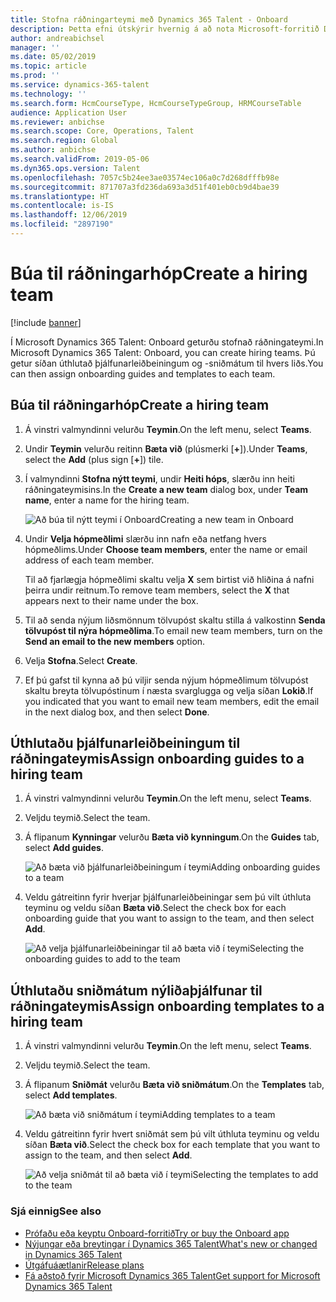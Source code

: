 ```yaml
---
title: Stofna ráðningarteymi með Dynamics 365 Talent - Onboard
description: Þetta efni útskýrir hvernig á að nota Microsoft-forritið Dynamics 365 Talent - Onboard til að stofna þjálfunarteymi.
author: andreabichsel
manager: ''
ms.date: 05/02/2019
ms.topic: article
ms.prod: ''
ms.service: dynamics-365-talent
ms.technology: ''
ms.search.form: HcmCourseType, HcmCourseTypeGroup, HRMCourseTable
audience: Application User
ms.reviewer: anbichse
ms.search.scope: Core, Operations, Talent
ms.search.region: Global
ms.author: anbichse
ms.search.validFrom: 2019-05-06
ms.dyn365.ops.version: Talent
ms.openlocfilehash: 7057c5b24ee3ae03574ec106a0c7d268dfffb98e
ms.sourcegitcommit: 871707a3fd236da693a3d51f401eb0cb9d4bae39
ms.translationtype: HT
ms.contentlocale: is-IS
ms.lasthandoff: 12/06/2019
ms.locfileid: "2897190"
---
```

# <a name="create-a-hiring-team"></a><span data-ttu-id="e7fee-103">Búa til ráðningarhóp</span><span class="sxs-lookup"><span data-stu-id="e7fee-103">Create a hiring team</span></span>

[!include [banner](includes/banner.md)]

<span data-ttu-id="e7fee-104">Í Microsoft Dynamics 365 Talent: Onboard geturðu stofnað ráðningateymi.</span><span class="sxs-lookup"><span data-stu-id="e7fee-104">In Microsoft Dynamics 365 Talent: Onboard, you can create hiring teams.</span></span> <span data-ttu-id="e7fee-105">Þú getur síðan úthlutað þjálfunarleiðbeiningum og -sniðmátum til hvers liðs.</span><span class="sxs-lookup"><span data-stu-id="e7fee-105">You can then assign onboarding guides and templates to each team.</span></span>

## <a name="create-a-hiring-team"></a><span data-ttu-id="e7fee-106">Búa til ráðningarhóp</span><span class="sxs-lookup"><span data-stu-id="e7fee-106">Create a hiring team</span></span>

1. <span data-ttu-id="e7fee-107">Á vinstri valmyndinni velurðu **Teymin**.</span><span class="sxs-lookup"><span data-stu-id="e7fee-107">On the left menu, select **Teams**.</span></span>
2. <span data-ttu-id="e7fee-108">Undir **Teymin** velurðu reitinn **Bæta við** (plúsmerki \[**+**\]).</span><span class="sxs-lookup"><span data-stu-id="e7fee-108">Under **Teams**, select the **Add** (plus sign \[**+**\]) tile.</span></span>
3. <span data-ttu-id="e7fee-109">Í valmyndinni **Stofna nýtt teymi**, undir **Heiti hóps**, slærðu inn heiti ráðningateymisins.</span><span class="sxs-lookup"><span data-stu-id="e7fee-109">In the **Create a new team** dialog box, under **Team name**, enter a name for the hiring team.</span></span>

    ![[<span data-ttu-id="e7fee-110">Að búa til nýtt teymi í Onboard</span><span class="sxs-lookup"><span data-stu-id="e7fee-110">Creating a new team in Onboard</span></span>](./media/onboard-create-team.png)](./media/onboard-create-team.png)

4. <span data-ttu-id="e7fee-111">Undir **Velja hópmeðlimi** slærðu inn nafn eða netfang hvers hópmeðlims.</span><span class="sxs-lookup"><span data-stu-id="e7fee-111">Under **Choose team members**, enter the name or email address of each team member.</span></span>

    <span data-ttu-id="e7fee-112">Til að fjarlægja hópmeðlimi skaltu velja **X** sem birtist við hliðina á nafni þeirra undir reitnum.</span><span class="sxs-lookup"><span data-stu-id="e7fee-112">To remove team members, select the **X** that appears next to their name under the box.</span></span>

5. <span data-ttu-id="e7fee-113">Til að senda nýjum liðsmönnum tölvupóst skaltu stilla á valkostinn **Senda tölvupóst til nýra hópmeðlima**.</span><span class="sxs-lookup"><span data-stu-id="e7fee-113">To email new team members, turn on the **Send an email to the new members** option.</span></span>
6. <span data-ttu-id="e7fee-114">Velja **Stofna**.</span><span class="sxs-lookup"><span data-stu-id="e7fee-114">Select **Create**.</span></span>
7. <span data-ttu-id="e7fee-115">Ef þú gafst til kynna að þú viljir senda nýjum hópmeðlimum tölvupóst skaltu breyta tölvupóstinum í næsta svarglugga og velja síðan **Lokið**.</span><span class="sxs-lookup"><span data-stu-id="e7fee-115">If you indicated that you want to email new team members, edit the email in the next dialog box, and then select **Done**.</span></span>

## <a name="assign-onboarding-guides-to-a-hiring-team"></a><span data-ttu-id="e7fee-116">Úthlutaðu þjálfunarleiðbeiningum til ráðningateymis</span><span class="sxs-lookup"><span data-stu-id="e7fee-116">Assign onboarding guides to a hiring team</span></span>

1. <span data-ttu-id="e7fee-117">Á vinstri valmyndinni velurðu **Teymin**.</span><span class="sxs-lookup"><span data-stu-id="e7fee-117">On the left menu, select **Teams**.</span></span>
2. <span data-ttu-id="e7fee-118">Veljdu teymið.</span><span class="sxs-lookup"><span data-stu-id="e7fee-118">Select the team.</span></span>
3. <span data-ttu-id="e7fee-119">Á flipanum **Kynningar** velurðu **Bæta við kynningum**.</span><span class="sxs-lookup"><span data-stu-id="e7fee-119">On the **Guides** tab, select **Add guides**.</span></span>

    ![[<span data-ttu-id="e7fee-120">Að bæta við þjálfunarleiðbeiningum í teymi</span><span class="sxs-lookup"><span data-stu-id="e7fee-120">Adding onboarding guides to a team</span></span>](./media/onboard-add-guides-to-team.png)](./media/onboard-add-guides-to-team.png)

4. <span data-ttu-id="e7fee-121">Veldu gátreitinn fyrir hverjar þjálfunarleiðbeiningar sem þú vilt úthluta teyminu og veldu síðan **Bæta við**.</span><span class="sxs-lookup"><span data-stu-id="e7fee-121">Select the check box for each onboarding guide that you want to assign to the team, and then select **Add**.</span></span>

    ![[<span data-ttu-id="e7fee-122">Að velja þjálfunarleiðbeiningar til að bæta við í teymi</span><span class="sxs-lookup"><span data-stu-id="e7fee-122">Selecting the onboarding guides to add to the team</span></span>](./media/onboard-select-guides.png)](./media/onboard-select-guides.png)

## <a name="assign-onboarding-templates-to-a-hiring-team"></a><span data-ttu-id="e7fee-123">Úthlutaðu sniðmátum nýliðaþjálfunar til ráðningateymis</span><span class="sxs-lookup"><span data-stu-id="e7fee-123">Assign onboarding templates to a hiring team</span></span>

1. <span data-ttu-id="e7fee-124">Á vinstri valmyndinni velurðu **Teymin**.</span><span class="sxs-lookup"><span data-stu-id="e7fee-124">On the left menu, select **Teams**.</span></span>
2. <span data-ttu-id="e7fee-125">Veljdu teymið.</span><span class="sxs-lookup"><span data-stu-id="e7fee-125">Select the team.</span></span>
3. <span data-ttu-id="e7fee-126">Á flipanum **Sniðmát** velurðu **Bæta við sniðmátum**.</span><span class="sxs-lookup"><span data-stu-id="e7fee-126">On the **Templates** tab, select **Add templates**.</span></span>

    ![[<span data-ttu-id="e7fee-127">Að bæta við sniðmátum í teymi</span><span class="sxs-lookup"><span data-stu-id="e7fee-127">Adding templates to a team</span></span>](./media/onboard-add-templates-to-team.png)](./media/onboard-add-templates-to-team.png)

4. <span data-ttu-id="e7fee-128">Veldu gátreitinn fyrir hvert sniðmát sem þú vilt úthluta teyminu og veldu síðan **Bæta við**.</span><span class="sxs-lookup"><span data-stu-id="e7fee-128">Select the check box for each template that you want to assign to the team, and then select **Add**.</span></span>

    ![[<span data-ttu-id="e7fee-129">Að velja sniðmát til að bæta við í teymi</span><span class="sxs-lookup"><span data-stu-id="e7fee-129">Selecting the templates to add to the team</span></span>](./media/onboard-select-templates.png)](./media/onboard-select-templates.png)

### <a name="see-also"></a><span data-ttu-id="e7fee-130">Sjá einnig</span><span class="sxs-lookup"><span data-stu-id="e7fee-130">See also</span></span>

- [<span data-ttu-id="e7fee-131">Prófaðu eða keyptu Onboard-forritið</span><span class="sxs-lookup"><span data-stu-id="e7fee-131">Try or buy the Onboard app</span></span>](https://dynamics.microsoft.com/talent/onboard/)
- [<span data-ttu-id="e7fee-132">Nýjungar eða breytingar í Dynamics 365 Talent</span><span class="sxs-lookup"><span data-stu-id="e7fee-132">What's new or changed in Dynamics 365 Talent</span></span>](./whats-new.md)
- [<span data-ttu-id="e7fee-133">Útgáfuáætlanir</span><span class="sxs-lookup"><span data-stu-id="e7fee-133">Release plans</span></span>](https://docs.microsoft.com/business-applications-release-notes/index)
- [<span data-ttu-id="e7fee-134">Fá aðstoð fyrir Microsoft Dynamics 365 Talent</span><span class="sxs-lookup"><span data-stu-id="e7fee-134">Get support for Microsoft Dynamics 365 Talent</span></span>](./talent-support.md)
